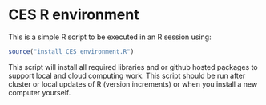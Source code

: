 # CES R environment

This is a simple R script to be executed in an R session using:

```r
source("install_CES_environment.R")
```

This script will install all required libraries and or github hosted packages to support local and cloud computing work. This script should be run after cluster or local updates of R (version increments) or when you install a new computer yourself.
